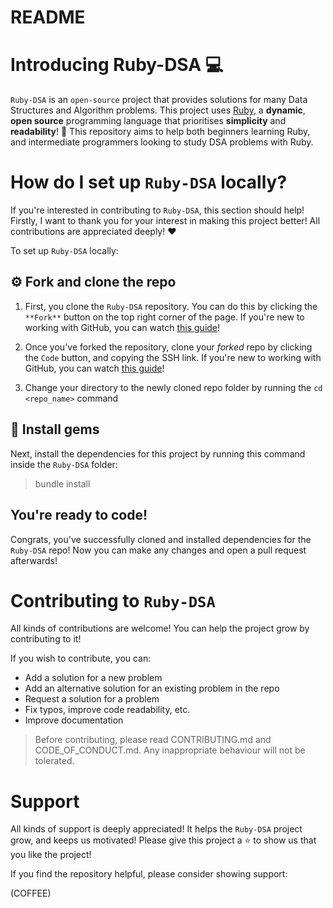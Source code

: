 # README

# Introducing Ruby-DSA 💻
`Ruby-DSA` is an `open-source` project that provides solutions for many Data Structures and Algorithm problems. This project uses [Ruby](https://www.ruby-lang.org/en/), a **dynamic**, **open source** programming language that prioritises **simplicity** and **readability**! 🚀
This repository aims to help both beginners learning Ruby, and intermediate programmers looking to study DSA problems with Ruby.

# How do I set up `Ruby-DSA` locally?
If you're interested in contributing to `Ruby-DSA`, this section should help!
Firstly, I want to thank you for your interest in making this project better! All contributions are appreciated deeply! ❤️

To set up `Ruby-DSA` locally:

## ⚙️ Fork and clone the repo
1. First, you clone the `Ruby-DSA` repository. You can do this by clicking the `**Fork**` button on the top right corner of the page. If you're new to working with GitHub, you can watch [this guide](https://youtu.be/f5grYMXbAV0)!

2. Once you've forked the repository, clone your *forked* repo by clicking the `Code` button, and copying the SSH link. If you're new to working with GitHub, you can watch [this guide](https://youtu.be/CKcqniGu3tA)!

3. Change your directory to the newly cloned repo folder by running the `cd <repo_name>` command 

## 💎 Install gems
Next, install the dependencies for this project by running this command inside the `Ruby-DSA` folder:

> bundle install

## You're ready to code!
Congrats, you've successfully cloned and installed dependencies for the `Ruby-DSA` repo! Now you can make any changes and open a pull request afterwards!

# Contributing to `Ruby-DSA`
All kinds of contributions are welcome! You can help the project grow by contributing to it!

If you wish to contribute, you can:
* Add a solution for a new problem
* Add an alternative solution for an existing problem in the repo
* Request a solution for a problem
* Fix typos, improve code readability, etc.
* Improve documentation

> Before contributing, please read CONTRIBUTING.md and CODE_OF_CONDUCT.md. Any inappropriate behaviour will not be tolerated.

# Support

All kinds of support is deeply appreciated! It helps the `Ruby-DSA` project grow, and keeps us motivated! Please give this project a ⭐ to show us that you like the project!

If you find the repository helpful, please consider showing support:

(COFFEE)

